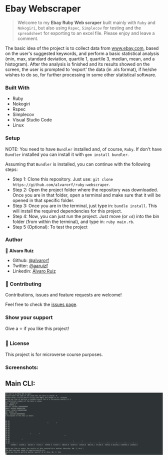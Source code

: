 # Ebay Webscraper

> Welcome to my **Ebay Ruby Web scraper** built mainly with `Ruby` and `Nokogiri`, but also using `Rspec`, `Simplecov` for testing and the `spreadsheet` for exporting to an excel file. Please enjoy and leave a comment.

The basic idea of the project is to collect data from www.ebay.com, based on the user's suggested keywords, and perform a basic statistical analysis (min, max, standard deviation, quartile 1, quartile 3, median, mean, and a histogram).
After the analysis is finished and its results showed on the screen, the user is prompted to 'export' the data (in .xls format), if he/she wishes to do so, for further processing in some other statistical software.

### Built With

- Ruby
- Nokogiri
- Rspec
- Simplecov
- Visual Studio Code
- Linux

### Setup

NOTE: You need to have `Bundler` installed and, of course, `Ruby`. If don't have `Bundler` installed you can install it with `gem install bundler`.

Assuming that `Bundler` is installed, you can continue with the following steps:
- Step 1: Clone this repository. Just use: `git clone https://github.com/alvarorf/ruby-webscraper`.
- Step 2: Open the project folder where the repository was downloaded. Once you are in that folder, open a terminal and make sure that it will be opened in that specific folder.
- Step 3: Once you are in the terminal, just type in: `bundle install`. This will install the required dependencies for this project.
- Step 4: Now, you can just run the project. Just move (or `cd`) into the bin folder (from within the terminal), and type in: `ruby main.rb`.
- Step 5 (Optional): To test the project

### Author

👤 **Alvaro Ruiz**

- Github: [@alvarorf](https://github.com/alvarorf)
- Twitter: [@aaruizf](https://twitter.com/aaruizf)
- Linkedin: [Álvaro Ruiz](https://www.linkedin.com/in/alvaro-andr%C3%A9s-ruiz-22810915a/)

### 🤝 Contributing

Contributions, issues and feature requests are welcome!

Feel free to check the [issues page](issues/).

### Show your support

Give a ⭐️ if you like this project!


### 📝 License

This project is for microverse course purposes.


### Screenshots:

## Main CLI:
![screenshot](/images/screenshot.png)
